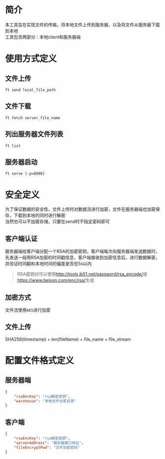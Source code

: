# 简介
本工具旨在实现文件的传输，将本地文件上传到服务器，以及将文件从服务器下载到本地  
工具包含两部分：本地client和服务器端  
# 使用方式定义
## 文件上传
``` shell script
ft send local_file_path
```
## 文件下载
``` shell script
ft fetch server_file_name
```
## 列出服务器文件列表
``` shell script
ft list
```
## 服务器启动
```shell script
ft serve [-p=8888]
```
# 安全定义
为了保证数据的安全性，文件上传时对数据流进行加密，文件在服务器端也加密保存，下载到本地的同时进行解密  
当然也可以不加密存储，只要在send时不指定密码即可
## 客户端认证
服务器端给客户端分配一个RSA的加密密钥，客户端每次向服务器端发送数据时，先发送一段用RSA加密的时间戳信息，客户端接收到加密信息后，进行数据解密，并验证时间戳和本地时间的偏差是否在5s以内  
> RSA密钥对可以使用<http://tools.jb51.net/password/rsa_encode/>或<https://www.bejson.com/enc/rsa/>生成
## 加密方式
文件流使用`AES`进行加密 
## 文件上传
SHA256(timestamp) + len(fileName) + file_name + file_stream  
# 配置文件格式定义
## 服务器端
```json
{
    "rsaDecKey": "rsa解密密钥",
    "warehouse": "本地文件仓库目录"
}
```
## 客户端
```json
{
    "rsaEncKey": "rsa解密密钥",
    "serverAddress": "服务器接口地址",
    "fileEncryptPwd": "文件加密密码"
}
```